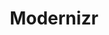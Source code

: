 ---
logohandle: modernizr
sort: modernizr
title: Modernizr
twitter: https://x.com/Modernizr
website: https://modernizr.com/
---